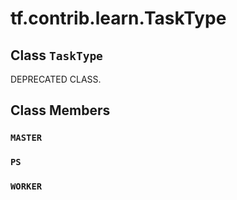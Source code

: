 <div itemscope itemtype="http://developers.google.com/ReferenceObject">
<meta itemprop="name" content="tf.contrib.learn.TaskType" />
<meta itemprop="path" content="Stable" />
<meta itemprop="property" content="MASTER"/>
<meta itemprop="property" content="PS"/>
<meta itemprop="property" content="WORKER"/>
</div>

# tf.contrib.learn.TaskType

## Class `TaskType`



DEPRECATED CLASS.

## Class Members

<h3 id="MASTER"><code>MASTER</code></h3>

<h3 id="PS"><code>PS</code></h3>

<h3 id="WORKER"><code>WORKER</code></h3>

